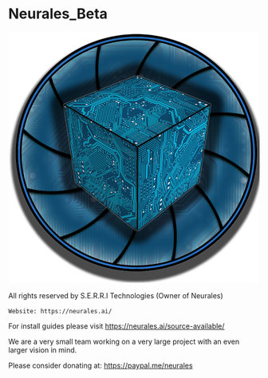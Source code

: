 # Neurales_Beta
<img src="/.github/Neurales_logo.png" width="600">

All rights reserved by S.E.R.R.I Technologies (Owner of Neurales)

	Website: https://neurales.ai/
  
  For install guides please visit https://neurales.ai/source-available/
  
We are a very small team working on a very large project with an even larger vision in mind.

 Please consider donating at: https://paypal.me/neurales

